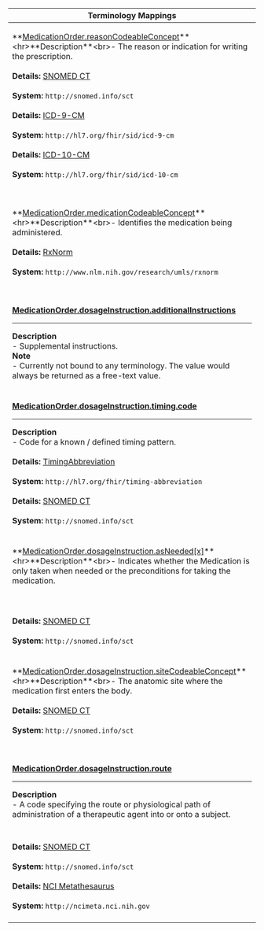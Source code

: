 |Terminology Mappings|
|---|
|<p>**[MedicationOrder.reasonCodeableConcept](https://hl7.org/fhir/DSTU2/medicationorder-definitions.html#MedicationOrder.reason_x_)**<hr>**Description**<br>- The reason or indication for writing the prescription.<br><br>**Details:** [SNOMED CT](https://hl7.org/fhir/dstu2/snomedct.html)<br><br>**System:** `http://snomed.info/sct`<br><br>**Details:** [ICD-9-CM](https://terminology.hl7.org/ICD.html#icd-9-variants)<br><br>**System:** `http://hl7.org/fhir/sid/icd-9-cm`<br><br>**Details:** [ICD-10-CM](https://terminology.hl7.org/CodeSystem-icd10CM.html)<br><br>**System:** `http://hl7.org/fhir/sid/icd-10-cm`<br><br>|
|<p>**[MedicationOrder.medicationCodeableConcept](http://hl7.org/fhir/DSTU2/medicationstatement-definitions.html#MedicationStatement.medication_x_)**<hr>**Description**<br>- Identifies the medication being administered.<br><br>**Details:** [RxNorm](https://hl7.org/fhir/dstu2/rxnorm.html)<br><br>**System:** `http://www.nlm.nih.gov/research/umls/rxnorm`<br><br>|
|<p>**[MedicationOrder.dosageInstruction.additionalInstructions](https://hl7.org/fhir/DSTU2/medicationorder-definitions.html#MedicationOrder.dosageInstruction.additionalInstructions)**<hr>**Description**<br>- Supplemental instructions.<br>**Note**<br>- Currently not bound to any terminology. The value would always be returned as a free-text value.<br><br>|
|<p>**[MedicationOrder.dosageInstruction.timing.code](https://hl7.org/fhir/DSTU2/datatypes-definitions.html#Timing.code)**<hr>**Description**<br>- Code for a known / defined timing pattern.<br><br>**Details:** [TimingAbbreviation](https://hl7.org/fhir/dstu2/valueset-timing-abbreviation.html)<br><br>**System:** `http://hl7.org/fhir/timing-abbreviation`<br><br>**Details:** [SNOMED CT](https://hl7.org/fhir/dstu2/snomedct.html)<br><br>**System:** `http://snomed.info/sct`<br><br>|
|<p>**[MedicationOrder.dosageInstruction.asNeeded[x]](https://hl7.org/fhir/DSTU2/medicationstatement-definitions.html#MedicationStatement.dosage.asNeeded_x_)**<hr>**Description**<br>- Indicates whether the Medication is only taken when needed or the preconditions for taking the medication.
<br><br>**Details:** [SNOMED CT](https://hl7.org/fhir/dstu2/snomedct.html)<br><br>**System:** `http://snomed.info/sct`<br><br>|
|<p>**[MedicationOrder.dosageInstruction.siteCodeableConcept](https://hl7.org/fhir/DSTU2/medicationorder-definitions.html#MedicationOrder.dosageInstruction.site_x_)**<hr>**Description**<br>- The anatomic site where the medication first enters the body.<br><br>**Details:** [SNOMED CT](https://hl7.org/fhir/dstu2/snomedct.html)<br><br>**System:** `http://snomed.info/sct`<br><br>|
|<p>**[MedicationOrder.dosageInstruction.route](https://hl7.org/fhir/DSTU2/medicationorder-definitions.html#MedicationOrder.dosageInstruction.route)**<hr>**Description**<br>- A code specifying the route or physiological path of administration of a therapeutic agent into or onto a subject.
<br><br>**Details:** [SNOMED CT](https://hl7.org/fhir/dstu2/snomedct.html)<br><br>**System:** `http://snomed.info/sct`<br><br>**Details:** [NCI Metathesaurus](https://hl7.org/fhir/dstu2/ncimeta.html)<br><br>**System:** `http://ncimeta.nci.nih.gov`<br><br>|
